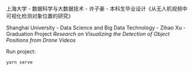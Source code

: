 上海大学 - 数据科学与大数据技术 - 许子豪 - 本科生毕业设计《从无人机视频中可视化检测对象位置的研究》

Shanghai University - Data Science and Big Data Technology - Zihao Xu - Graduation Project *Research on Visualizing the Detection of Object Positions from Drone Videos*

Run project:
```
yarn serve
```
